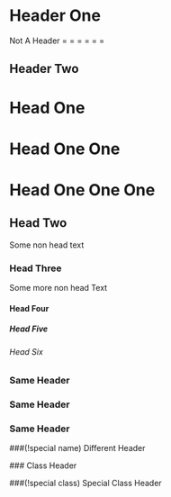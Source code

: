 Header One
==========

Not A Header
= = = = = =

Header Two
----------

# Head One
# Head One One
# Head One One One

## Head Two

Some non head text

### Head Three
Some more non head Text

#### Head Four

##### Head Five

###### Head Six

### Same Header

### Same Header

### Same Header

###(!special name) Different Header

###<class> Class Header

###(!special class)<class-one class-two> Special Class Header 